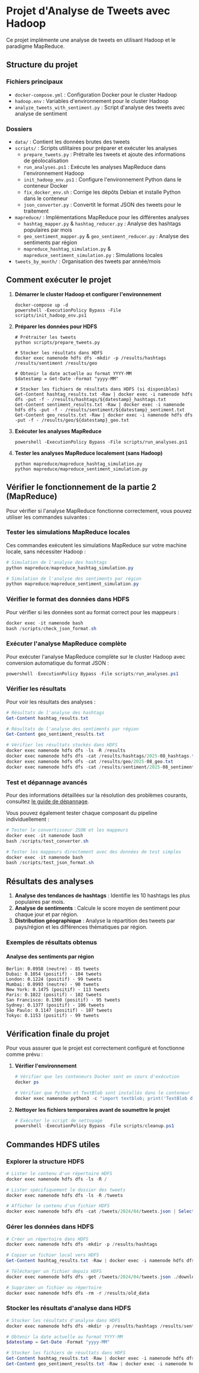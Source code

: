 # Projet d'Analyse de Tweets avec Hadoop

Ce projet implémente une analyse de tweets en utilisant Hadoop et le paradigme MapReduce.

## Structure du projet

### Fichiers principaux
- `docker-compose.yml` : Configuration Docker pour le cluster Hadoop
- `hadoop.env` : Variables d'environnement pour le cluster Hadoop
- `analyze_tweets_with_sentiment.py` : Script d'analyse des tweets avec analyse de sentiment

### Dossiers
- `data/` : Contient les données brutes des tweets
- `scripts/` : Scripts utilitaires pour préparer et exécuter les analyses
  - `prepare_tweets.py` : Prétraite les tweets et ajoute des informations de géolocalisation
  - `run_analyses.ps1` : Exécute les analyses MapReduce dans l'environnement Hadoop
  - `init_hadoop_env.ps1` : Configure l'environnement Python dans le conteneur Docker
  - `fix_docker_env.sh` : Corrige les dépôts Debian et installe Python dans le conteneur
  - `json_converter.py` : Convertit le format JSON des tweets pour le traitement
- `mapreduce/` : Implémentations MapReduce pour les différentes analyses
  - `hashtag_mapper.py` & `hashtag_reducer.py` : Analyse des hashtags populaires par mois
  - `geo_sentiment_mapper.py` & `geo_sentiment_reducer.py` : Analyse des sentiments par région
  - `mapreduce_hashtag_simulation.py` & `mapreduce_sentiment_simulation.py` : Simulations locales
- `tweets_by_month/` : Organisation des tweets par année/mois

## Comment exécuter le projet

1. **Démarrer le cluster Hadoop et configurer l'environnement**
   ```
   docker-compose up -d
   powershell -ExecutionPolicy Bypass -File scripts/init_hadoop_env.ps1
   ```

2. **Préparer les données pour HDFS**
   ```
   # Prétraiter les tweets
   python scripts/prepare_tweets.py
   
   # Stocker les résultats dans HDFS
   docker exec namenode hdfs dfs -mkdir -p /results/hashtags /results/sentiment /results/geo
   
   # Obtenir la date actuelle au format YYYY-MM
   $datestamp = Get-Date -Format "yyyy-MM"
   
   # Stocker les fichiers de résultats dans HDFS (si disponibles)
   Get-Content hashtag_results.txt -Raw | docker exec -i namenode hdfs dfs -put -f - /results/hashtags/${datestamp}_hashtags.txt
   Get-Content sentiment_results.txt -Raw | docker exec -i namenode hdfs dfs -put -f - /results/sentiment/${datestamp}_sentiment.txt
   Get-Content geo_results.txt -Raw | docker exec -i namenode hdfs dfs -put -f - /results/geo/${datestamp}_geo.txt
   ```

3. **Exécuter les analyses MapReduce**
   ```
   powershell -ExecutionPolicy Bypass -File scripts/run_analyses.ps1
   ```

4. **Tester les analyses MapReduce localement (sans Hadoop)**
   ```
   python mapreduce/mapreduce_hashtag_simulation.py
   python mapreduce/mapreduce_sentiment_simulation.py
   ```

## Vérifier le fonctionnement de la partie 2 (MapReduce)

Pour vérifier si l'analyse MapReduce fonctionne correctement, vous pouvez utiliser les commandes suivantes :

### Tester les simulations MapReduce locales
Ces commandes exécutent les simulations MapReduce sur votre machine locale, sans nécessiter Hadoop :
```powershell
# Simulation de l'analyse des hashtags
python mapreduce/mapreduce_hashtag_simulation.py

# Simulation de l'analyse des sentiments par région
python mapreduce/mapreduce_sentiment_simulation.py
```

### Vérifier le format des données dans HDFS
Pour vérifier si les données sont au format correct pour les mappeurs :
```powershell
docker exec -it namenode bash
bash /scripts/check_json_format.sh
```

### Exécuter l'analyse MapReduce complète
Pour exécuter l'analyse MapReduce complète sur le cluster Hadoop avec conversion automatique du format JSON :
```powershell
powershell -ExecutionPolicy Bypass -File scripts/run_analyses.ps1
```

### Vérifier les résultats
Pour voir les résultats des analyses :
```powershell
# Résultats de l'analyse des hashtags
Get-Content hashtag_results.txt

# Résultats de l'analyse des sentiments par région
Get-Content geo_sentiment_results.txt

# Vérifier les résultats stockés dans HDFS
docker exec namenode hdfs dfs -ls -R /results
docker exec namenode hdfs dfs -cat /results/hashtags/2025-08_hashtags.txt
docker exec namenode hdfs dfs -cat /results/geo/2025-08_geo.txt
docker exec namenode hdfs dfs -cat /results/sentiment/2025-08_sentiment.txt
```

### Test et dépannage avancés
Pour des informations détaillées sur la résolution des problèmes courants, consultez [le guide de dépannage](TROUBLESHOOTING.md).

Vous pouvez également tester chaque composant du pipeline individuellement :

```powershell
# Tester le convertisseur JSON et les mappeurs
docker exec -it namenode bash
bash /scripts/test_converter.sh

# Tester les mappeurs directement avec des données de test simples
docker exec -it namenode bash
bash /scripts/test_json_format.sh
```

## Résultats des analyses

1. **Analyse des tendances de hashtags** : Identifie les 10 hashtags les plus populaires par mois.
2. **Analyse de sentiments** : Calcule le score moyen de sentiment pour chaque jour et par région.
3. **Distribution géographique** : Analyse la répartition des tweets par pays/région et les différences thématiques par région.

### Exemples de résultats obtenus

#### Analyse des sentiments par région
```
Berlin: 0.0958 (neutre) - 85 tweets
Dubai: 0.1054 (positif) - 104 tweets
London: 0.1224 (positif) - 99 tweets
Mumbai: 0.0993 (neutre) - 90 tweets
New York: 0.1475 (positif) - 113 tweets
Paris: 0.1022 (positif) - 102 tweets
San Francisco: 0.1360 (positif) - 95 tweets
Sydney: 0.1377 (positif) - 106 tweets
São Paulo: 0.1147 (positif) - 107 tweets
Tokyo: 0.1153 (positif) - 99 tweets
```

## Vérification finale du projet

Pour vous assurer que le projet est correctement configuré et fonctionne comme prévu :

1. **Vérifier l'environnement**
   ```powershell
   # Vérifier que les conteneurs Docker sont en cours d'exécution
   docker ps
   
   # Vérifier que Python et TextBlob sont installés dans le conteneur
   docker exec namenode python3 -c "import textblob; print('TextBlob disponible')"
   ```

2. **Nettoyer les fichiers temporaires avant de soumettre le projet**
   ```powershell
   # Exécuter le script de nettoyage
   powershell -ExecutionPolicy Bypass -File scripts/cleanup.ps1
   ```

## Commandes HDFS utiles

### Explorer la structure HDFS
```powershell
# Lister le contenu d'un répertoire HDFS
docker exec namenode hdfs dfs -ls -R /

# Lister spécifiquement le dossier des tweets
docker exec namenode hdfs dfs -ls -R /tweets

# Afficher le contenu d'un fichier HDFS
docker exec namenode hdfs dfs -cat /tweets/2024/04/tweets.json | Select-Object -First 5
```

### Gérer les données dans HDFS
```powershell
# Créer un répertoire dans HDFS
docker exec namenode hdfs dfs -mkdir -p /results/hashtags

# Copier un fichier local vers HDFS
Get-Content hashtag_results.txt -Raw | docker exec -i namenode hdfs dfs -put -f - /results/hashtags/hashtags.txt

# Télécharger un fichier depuis HDFS
docker exec namenode hdfs dfs -get /tweets/2024/04/tweets.json ./downloaded_tweets.json

# Supprimer un fichier ou répertoire
docker exec namenode hdfs dfs -rm -r /results/old_data
```

### Stocker les résultats d'analyse dans HDFS
```powershell
# Stocker les résultats d'analyse dans HDFS
docker exec namenode hdfs dfs -mkdir -p /results/hashtags /results/sentiment /results/geo

# Obtenir la date actuelle au format YYYY-MM
$datestamp = Get-Date -Format "yyyy-MM"

# Stocker les fichiers de résultats dans HDFS
Get-Content hashtag_results.txt -Raw | docker exec -i namenode hdfs dfs -put -f - /results/hashtags/${datestamp}_hashtags.txt
Get-Content geo_sentiment_results.txt -Raw | docker exec -i namenode hdfs dfs -put -f - /results/geo/${datestamp}_geo.txt
```
